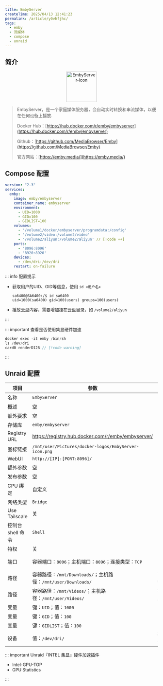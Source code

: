 ```yaml
---
title: EmbyServer
createTime: 2025/04/13 12:41:23
permalink: /article/y0vhfjhc/
tags:
  - emby
  - 流媒体
  - compose
  - unraid
---
```

## 简介

<div style="text-align: center;">
  <img src="/images/b-software-docker-3.embyserver/EmbyServer-icon.png" 
       alt="EmbyServer-icon" 
       style="height: 100px; width: auto; max-width: 100%; object-fit: contain;">
</div>

> EmbyServer，是一个家庭媒体服务器，会自动实时转换和串流媒体，以便在任何设备上播放.
>
> Docker Hub：[https://hub.docker.com/r/emby/embyserver](https://hub.docker.com/r/emby/embyserver)
>
> Github：[https://github.com/MediaBrowser/Emby](https://github.com/MediaBrowser/Emby)
>
> 官方网站：[https://emby.media/](https://emby.media/)

## Compose 配置

```yaml
version: "2.3"
services:
  emby:
    image: emby/embyserver
    container_name: embyserver
    environment:
      - UID=1000
      - GID=100
      - GIDLIST=100
    volumes:
      - '/volume1/docker/embyserver/programdata:/config'
      - '/volume2/video:/volume2/video'
      - '/volume2/aliyun:/volume2/aliyun' // [!code ++]
    ports:
      - '8096:8096'
      - '8920:8920'
    devices:
      - /dev/dri:/dev/dri
    restart: on-failure
```

::: info 配置提示

- 获取用户的UID、GID等信息，使用 `id <用户名>`

  ```bash{2}
  sa6400@SA6400:/$ id sa6400
  uid=1000(sa6400) gid=100(users) groups=100(users)
  ```

- 播放云盘内容，需要增加挂在云盘目录，如 `/volume2/aliyun`

:::

:::  important 查看是否使用集显硬件加速

```js
docker exec -it emby /bin/sh
ls /dev/dri
card0 renderD128 // [!code warning]
```

::: 

## Unraid 配置

| 项目              | 参数                                                         | 备注       |
| ----------------- | ------------------------------------------------------------ | ---------- |
| 名称              | `EmbyServer`                                                 |            |
| 概述              | 空                                                           |            |
| 额外要求          | 空                                                           |            |
| 存储库            | `emby/embyserver`                                            |            |
| Registry URL      | https://registry.hub.docker.com/r/emby/embyserver/           |            |
| 图标链接          | `/mnt/user/Pictures/docker-logos/EmbyServer-icon.png`        |            |
| WebUI             | `http://[IP]:[PORT:8096]/`                                   |            |
| 额外参数          | 空                                                           |            |
| 发布参数          | 空                                                           |            |
| CPU 绑定          | 自定义                                                       |            |
| 网络类型          | `Bridge`                                                     |            |
| Use Tailscale     | 关                                                           |            |
| 控制台 shell 命令 | `Shell`                                                      |            |
| 特权              | 关                                                           |            |
| 端口              | 容器端口：`8096`；主机端口：`8096`；连接类型：`TCP`          | 映射端口   |
| 路径              | 容器路径：`/mnt/Downloads/`；主机路径：`/mnt/user/Downloads/` | 下载路径   |
| 路径              | 容器路径：`/mnt/Videos/`；主机路径：`/mnt/user/Videos/`      | 媒体库路径 |
| 变量              | 键：`UID`；值：`1000`                                        | UID        |
| 变量              | 键：`GID`；值：`100`                                         | GID        |
| 变量              | 键：`GIDLIST`；值：`100`                                     | GIDLIST    |
| 设备              | 值：`/dev/dri/`                                              | 硬件加速   |

:::  important Unraid『INTEL 集显』硬件加速插件

- Intel-GPU-TOP
- GPU Statistics

:::



